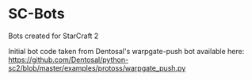 # SC-Bots
Bots created for StarCraft 2

Initial bot code taken from Dentosal's warpgate-push bot available here:
https://github.com/Dentosal/python-sc2/blob/master/examples/protoss/warpgate_push.py
